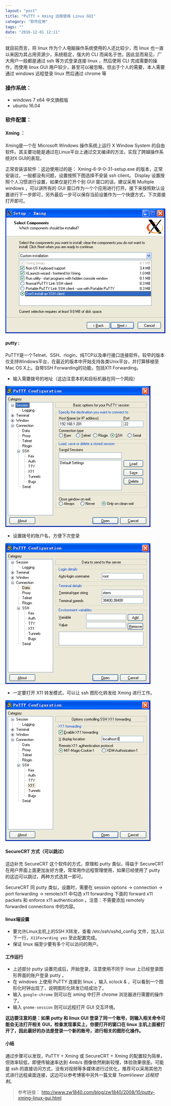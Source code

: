 ```yaml
---
layout: "post"
title: "PuTTY + Xming 远程使用 Linux GUI"
category: "软件应用"
tags: ""
date: "2016-12-01 12:11"
---
```


就目前而言，将 linux 作为个人电脑操作系统使用的人还比较少，而 linux 也一直以来因为其占用资源少，系统稳定，强大的 CLI 而闻名于世。因此显而易见，广大用户一般都是通过 ssh 等方式登录连接 linux ，然后使用 CLI 完成需要的操作，而使用 linux GUI 用户较少，甚至可以被忽略，但出于个人的需要，本人需要通过 windows 远程登录 linux 然后通过 chrome 等


### 操作系统：

- windows 7 x64 中文旗舰版
- ubuntu 16.04 

<!-- more -->


### 软件配置：

#### Xming ：

Xming是一个在 Microsoft Windows 操作系统上运行 X Window System 的自由软件。其主要功能是通过在Linux平台上通过交叉编译的方法，实现了跨越操作系统对X GUI的表现。

正常安装该软件：这边使用过的是： Xming-6-9-0-31-setup.exe 的版本，正常安装过，一般都没有问题，设置按照下图选择不安装 ssh client。 Display 设置按照个人习惯进行设置，如果仅是打开个别 GUI 窗口的话，建议采用 Multiple windows ，可以讲所有的 GUI 窗口作为一个个应用进行打开。接下来按照默认设置进行下一步即可，另外最后一步可以保存当前设置作为一个快捷方式，下次直接打开即可。

![](https://raw.githubusercontent.com/noparkinghere/noparkinghere.github.io/master/img/2016-12-01-putty-xming-%E8%BF%9C%E7%A8%8B%E4%BD%BF%E7%94%A8-linux-gui/1.png)

#### putty :

PuTTY是一个Telnet、SSH、rlogin、纯TCP以及串行接口连接软件。较早的版本仅支持Windows平台，在最近的版本中开始支持各类Unix平台，并打算移植至Mac OS X上。自带SSH Forwarding的功能，包括X11 Forwarding。

- 输入需要拨号的地址（这边注意本机和目标机器在同一个网段）

![](https://raw.githubusercontent.com/noparkinghere/noparkinghere.github.io/master/img/2016-12-01-putty-xming-%E8%BF%9C%E7%A8%8B%E4%BD%BF%E7%94%A8-linux-gui/2.png)

- 设置拨号的账户名，方便下次登录

![](https://raw.githubusercontent.com/noparkinghere/noparkinghere.github.io/master/img/2016-12-01-putty-xming-%E8%BF%9C%E7%A8%8B%E4%BD%BF%E7%94%A8-linux-gui/3.png)

- 一定要打开 X11 转发模式，可以让 ssh 图形化转发给 Xming 进行工作。

![](https://raw.githubusercontent.com/noparkinghere/noparkinghere.github.io/master/img/2016-12-01-putty-xming-%E8%BF%9C%E7%A8%8B%E4%BD%BF%E7%94%A8-linux-gui/4.png)

#### SecureCRT 方式（可以跳过）

这边补充 SecureCRT 这个软件的方式，原理和 putty 类似，得益于 SecureCRT 在用户界面上面更加友好方便，常常用作远程管理使用，如果已经使用了 putty 的这边可以跳过，两种方式选其一即可。

SecureCRT 同 putty 类似，设置时，需要在 session options -> connection -> port forwarding -> remote/x11 中勾选 x11 forwarding 下面的 forward x11 packets 和 enforce x11 authentication 。注意：不需要添加 remotely forwarded connections 中的内容。

#### linux端设置

- 要允许Linux主机上的SSH X转发，查看 /etc/ssh/sshd_config 文件，加入以下一行，`X11Forwrding yes` 至此配置完成。
- 保证 linux 端至少要有多个可以访问的用户。

#### 工作运行

- 上述部分 putty 设置完成后，开始登录，注意使用不同于 linux 上已经登录图形界面的账户登录 putty 。
- 在 windows 上使用 PuTTY 连接到 linux ，输入 xclock & ，可以看到一个图形化时钟出现了，说明图形化转发已经成功了。
- 输入 `google-chrome` 则可以在 xming 中打开 chrome 浏览器进行需要的操作了。
- 输入 `gnome-session` 则可以远程打开 GUI 交互环境。

**这边要注意的是：如果 putty 和 linux GUI 登录了同一个账号，则输入相关命令可能会无法打开相关 GUI，检查发现事实上，你要打开的窗口在 linux 主机上面被打开了，因此最好的办法是登录一个新的账号，进行相关的图形化操作。**


#### 小结

通过步骤可以发现，PuTTY + Xming 或 SecureCRT + Xming 的配置较为简单，但效率较低，即便传输速率达到 4mb/s 图像依然刷新较慢，体验效果很差。可能是 ssh 的直接访问方式，没有对视频等多媒体进行过优化，推荐可以采用其他方式进行远程桌面连接，这边可以参考博客中另外一篇文章 *TeamViewer 远程控制*。




> 参考链接：
> http://www.zw1840.com/blog/zw1840/2008/10/putty-xming-linux-gui.html
